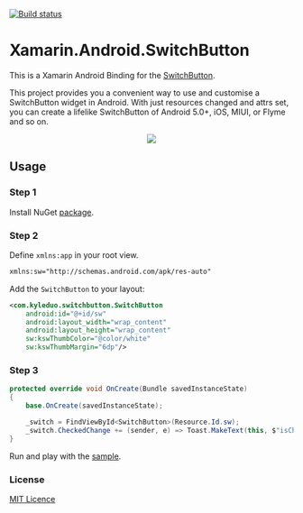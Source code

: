 [![Build status](https://ci.appveyor.com/api/projects/status/ckd6fk0x95e0ot0x?svg=true
)](https://ci.appveyor.com/project/jzeferino/xamarin-android-switchbutton)  

Xamarin.Android.SwitchButton
===================

This is a Xamarin Android Binding for the [SwitchButton](https://github.com/kyleduo/SwitchButton).

This project provides you a convenient way to use and customise a SwitchButton widget in Android. 
With just resources changed and attrs set, you can create a lifelike SwitchButton of Android 5.0+, iOS, MIUI, or Flyme and so on.

<p align="center">
  <img src="https://github.com/kyleduo/SwitchButton/blob/master/preview/demo_140.jpg?raw=true"/>
</p>

## Usage

### Step 1

Install NuGet [package](https://www.nuget.org/packages/Xamarin.Android.SwitchButton/).

### Step 2

Define `xmlns:app` in your root view.

```xml
xmlns:sw="http://schemas.android.com/apk/res-auto"
```

Add the `SwitchButton` to your layout:

```xml
<com.kyleduo.switchbutton.SwitchButton
    android:id="@+id/sw"
    android:layout_width="wrap_content"
    android:layout_height="wrap_content"
    sw:kswThumbColor="@color/white"
    sw:kswThumbMargin="6dp"/>
```

### Step 3

```c#
protected override void OnCreate(Bundle savedInstanceState)
{
    base.OnCreate(savedInstanceState);

    _switch = FindViewById<SwitchButton>(Resource.Id.sw);
    _switch.CheckedChange += (sender, e) => Toast.MakeText(this, $"isChecked {e.IsChecked}", ToastLength.Short).Show();
}  
```
Run and play with the [sample](https://github.com/jzeferino/Xamarin.Android.SwitchButton/tree/feature/sample/Xamarin.Android.SwitchButton.Sample).

### License
[MIT Licence](LICENSE) 
